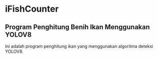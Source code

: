 # iFishCounter

## Program Penghitung Benih Ikan Menggunakan YOLOV8
Ini adalah program penghitung ikan yang menggunakan algoritma deteksi YOLOV8.
